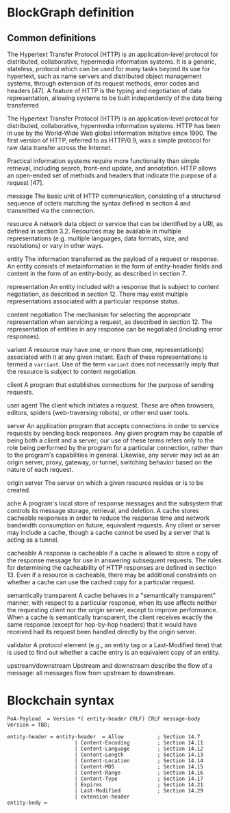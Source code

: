 # BlockGraph definition 

## Common definitions

The Hypertext Transfer Protocol (HTTP) is an application-level
 protocol for distributed, collaborative, hypermedia information
 systems. It is a generic, stateless, protocol which can be used for
 many tasks beyond its use for hypertext, such as name servers and
 distributed object management systems, through extension of its
 request methods, error codes and headers [47]. A feature of HTTP is
 the typing and negotiation of data representation, allowing systems
 to be built independently of the data being transferred

 The Hypertext Transfer Protocol (HTTP) is an application-level
 protocol for distributed, collaborative, hypermedia information
 systems. HTTP has been in use by the World-Wide Web global
 information initiative since 1990. The first version of HTTP,
 referred to as HTTP/0.9, was a simple protocol for raw data transfer
 across the Internet.

 Practical information systems require more functionality than simple
 retrieval, including search, front-end update, and annotation. HTTP
 allows an open-ended set of methods and headers that indicate the
 purpose of a request [47].

 message
 The basic unit of HTTP communication, consisting of a structured
 sequence of octets matching the syntax defined in section 4 and
 transmitted via the connection.

 resource
 A network data object or service that can be identified by a URI,
 as defined in section 3.2. Resources may be available in multiple
 representations (e.g. multiple languages, data formats, size, and
 resolutions) or vary in other ways.

 entity
 The information transferred as the payload of a request or
 response. An entity consists of metainformation in the form of
 entity-header fields and content in the form of an entity-body, as
 described in section 7.

 representation
 An entity included with a response that is subject to content
 negotiation, as described in section 12. There may exist multiple
 representations associated with a particular response status.

 content negotiation
 The mechanism for selecting the appropriate representation when
 servicing a request, as described in section 12. The
 representation of entities in any response can be negotiated
 (including error responses).

 variant
 A resource may have one, or more than one, representation(s)
 associated with it at any given instant. Each of these
 representations is termed a `varriant`. Use of the term `variant`
 does not necessarily imply that the resource is subject to content
 negotiation.

 client
 A program that establishes connections for the purpose of sending
 requests.

 user agent
 The client which initiates a request. These are often browsers,
 editors, spiders (web-traversing robots), or other end user tools.

 server
 An application program that accepts connections in order to
 service requests by sending back responses. Any given program may
 be capable of being both a client and a server; our use of these
 terms refers only to the role being performed by the program for a
 particular connection, rather than to the program's capabilities
 in general. Likewise, any server may act as an origin server,
 proxy, gateway, or tunnel, switching behavior based on the nature
 of each request.

 origin server
 The server on which a given resource resides or is to be created.

 ache
 A program's local store of response messages and the subsystem
 that controls its message storage, retrieval, and deletion. A
 cache stores cacheable responses in order to reduce the response
 time and network bandwidth consumption on future, equivalent
 requests. Any client or server may include a cache, though a cache
 cannot be used by a server that is acting as a tunnel.

 cacheable
 A response is cacheable if a cache is allowed to store a copy of
 the response message for use in answering subsequent requests. The
 rules for determining the cacheability of HTTP responses are
 defined in section 13. Even if a resource is cacheable, there may
 be additional constraints on whether a cache can use the cached
 copy for a particular request.

 semantically transparent
 A cache behaves in a "semantically transparent" manner, with
 respect to a particular response, when its use affects neither the
 requesting client nor the origin server, except to improve
 performance. When a cache is semantically transparent, the client
 receives exactly the same response (except for hop-by-hop headers)
 that it would have received had its request been handled directly
 by the origin server.

 validator
 A protocol element (e.g., an entity tag or a Last-Modified time)
 that is used to find out whether a cache entry is an equivalent
 copy of an entity.

 upstream/downstream
 Upstream and downstream describe the flow of a message: all
 messages flow from upstream to downstream.

# Blockchain syntax

 

```
PoA-Payload  = Version *( entity-header CRLF) CRLF message-body
Version = TBD;
```

```
entity-header = entity-header  = Allow           ; Section 14.7
                      | Content-Encoding         ; Section 14.11
                      | Content-Language         ; Section 14.12
                      | Content-Length           ; Section 14.13
                      | Content-Location         ; Section 14.14
                      | Content-MD5              ; Section 14.15
                      | Content-Range            ; Section 14.16
                      | Content-Type             ; Section 14.17
                      | Expires                  ; Section 14.21
                      | Last-Modified            ; Section 14.29
                      | extension-header
entity-body =
```
